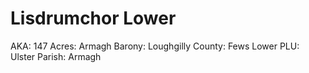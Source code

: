 # Lisdrumchor Lower

AKA: 147
Acres: Armagh
Barony: Loughgilly
County: Fews Lower
PLU: Ulster
Parish: Armagh